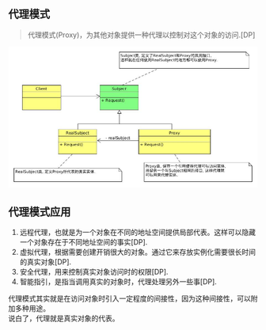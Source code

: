 ## 代理模式
> 代理模式(Proxy)，为其他对象提供一种代理以控制对这个对象的访问.[DP]

![ProxyPattern](./uml/ProxyPattern.jpg)

## 代理模式应用
1. 远程代理，也就是为一个对象在不同的地址空间提供局部代表。这样可以隐藏一个对象存在于不同地址空间的事实[DP].
2. 虚拟代理，根据需要创建开销很大的对象。通过它来存放实例化需要很长时间的真实对象[DP].
3. 安全代理，用来控制真实对象访问时的权限[DP].
4. 智能指引，是指当调用真实的对象时，代理处理另外一些事[DP].

代理模式其实就是在访问对象时引入一定程度的间接性，因为这种间接性，可以附加多种用途。  
说白了，代理就是真实对象的代表。
